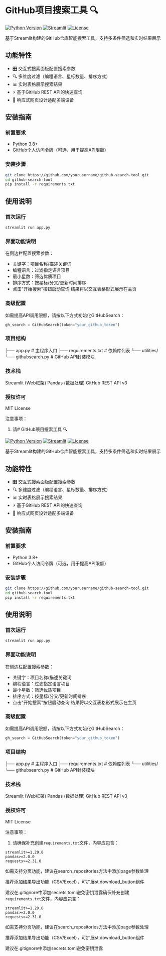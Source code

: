 # GitHub项目搜索工具 🔍

[![Python Version](https://img.shields.io/badge/python-3.8%2B-blue)]()
[![Streamlit](https://img.shields.io/badge/streamlit-1.29.0-%23FF4B4B)]()
[![License](https://img.shields.io/badge/license-MIT-green)]()

基于Streamlit构建的GitHub仓库智能搜索工具，支持多条件筛选和实时结果展示

## 功能特性

- 🎛️ 交互式搜索面板配置搜索参数
- 🔍 多维度过滤（编程语言、星标数量、排序方式）
- 📊 实时表格展示搜索结果
- ⚡ 基于GitHub REST API的快速查询
- 📱 响应式网页设计适配多端设备

## 安装指南

### 前置要求
- Python 3.8+
- GitHub个人访问令牌（可选，用于提高API限额）

### 安装步骤
```bash
git clone https://github.com/yourusername/github-search-tool.git
cd github-search-tool
pip install -r requirements.txt
```
## 使用说明
### 首次运行
```python
streamlit run app.py
```
### 界面功能说明
在侧边栏配置搜索参数：
-    关键字：项目名称/描述关键词
-    编程语言：过滤指定语言项目
-    最小星数：筛选优质项目
-    排序方式：按星标/分叉/更新时间排序
-    点击"开始搜索"按钮启动查询
结果将以交互表格形式展示在主页

### 高级配置
如需提高API调用限额，请按以下方式初始化GitHubSearch：

```python
gh_search = GitHubSearch(token="your_github_token")
```

### 项目结构

├── app.py                 # 主程序入口
├── requirements.txt       # 依赖库列表
└── utilities/
    └── githubsearch.py    # GitHub API封装模块
### 技术栈
Streamlit (Web框架)
Pandas (数据处理)
GitHub REST API v3

### 授权许可
MIT License



注意事项：
1. 请# GitHub项目搜索工具 🔍

[![Python Version](https://img.shields.io/badge/python-3.8%2B-blue)]()
[![Streamlit](https://img.shields.io/badge/streamlit-1.29.0-%23FF4B4B)]()
[![License](https://img.shields.io/badge/license-MIT-green)]()

基于Streamlit构建的GitHub仓库智能搜索工具，支持多条件筛选和实时结果展示

## 功能特性

- 🎛️ 交互式搜索面板配置搜索参数
- 🔍 多维度过滤（编程语言、星标数量、排序方式）
- 📊 实时表格展示搜索结果
- ⚡ 基于GitHub REST API的快速查询
- 📱 响应式网页设计适配多端设备

## 安装指南

### 前置要求
- Python 3.8+
- GitHub个人访问令牌（可选，用于提高API限额）

### 安装步骤
```bash
git clone https://github.com/yourusername/github-search-tool.git
cd github-search-tool
pip install -r requirements.txt
```
## 使用说明
### 首次运行
```python
streamlit run app.py
```
### 界面功能说明
在侧边栏配置搜索参数：
-    关键字：项目名称/描述关键词
-    编程语言：过滤指定语言项目
-    最小星数：筛选优质项目
-    排序方式：按星标/分叉/更新时间排序
-    点击"开始搜索"按钮启动查询
结果将以交互表格形式展示在主页

### 高级配置
如需提高API调用限额，请按以下方式初始化GitHubSearch：

```python
gh_search = GitHubSearch(token="your_github_token")
```

### 项目结构

├── app.py                 # 主程序入口
├── requirements.txt       # 依赖库列表
└── utilities/
    └── githubsearch.py    # GitHub API封装模块
### 技术栈
Streamlit (Web框架)
Pandas (数据处理)
GitHub REST API v3

### 授权许可
MIT License



注意事项：
1. 请确保补充创建`requirements.txt`文件，内容应包含：
```text
streamlit>=1.29.0
pandas>=2.0.0
requests>=2.31.0
```
如需支持分页功能，建议在search_repositories方法中添加page参数处理

推荐添加结果导出功能（CSV/Excel），可扩展st.download_button组件

建议在.gitignore中添加secrets.toml避免密钥泄露确保补充创建`requirements.txt`文件，内容应包含：
```text
streamlit>=1.29.0
pandas>=2.0.0
requests>=2.31.0
```
如需支持分页功能，建议在search_repositories方法中添加page参数处理

推荐添加结果导出功能（CSV/Excel），可扩展st.download_button组件

建议在.gitignore中添加secrets.toml避免密钥泄露